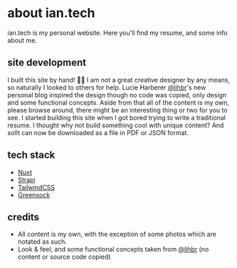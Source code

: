 # about ian.tech

ian.tech is my personal website. Here you'll find my resume, and some info about me.

## site development

I built this site by hand! 🎉🔨 I am not a great creative designer by any means, so naturally I looked to others for help. Lucie Harberer [@lihbr](https://lihbr.com)'s new personal blog inspired the design though no code was copied, only design and some functional concepts. Aside from that all of the content is my own, please browse around, there might be an interesting thing or two for you to see. I started building this site when I got bored trying to write a traditional resume. I thought why not build something cool with unique content? And solIt can now be downloaded as a file in PDF or JSON format.

## tech stack

- [Nuxt](https://nuxt.com/)
- [Strapi](https://strapi.io/)
- [TailwindCSS](https://tailwindcss.com/)
- [Greensock](https://greensock.com/)

## credits

- All content is my own, with the exception of some photos which are notated as such.
- Look & feel, and some functional concepts taken from [@lihbr](https://lihbr.com) (no content or source code copied)
